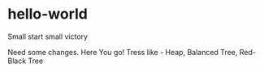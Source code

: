 # hello-world
Small start small victory

Need some changes. Here You go!
Tress like - Heap, Balanced Tree, Red-Black Tree
